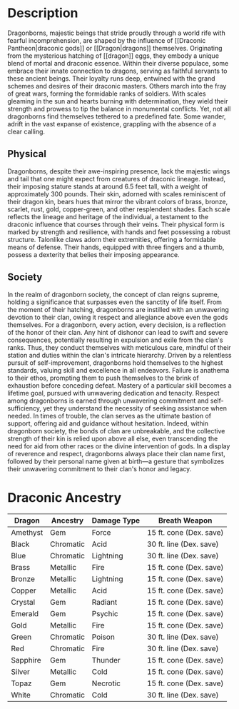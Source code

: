 # Description
Dragonborns, majestic beings that stride proudly through a world rife with fearful incomprehension, are shaped by the influence of [[Draconic Pantheon|draconic gods]] or [[Dragon|dragons]] themselves. Originating from the mysterious hatching of [[dragon]] eggs, they embody a unique blend of mortal and draconic essence.
Within their diverse populace, some embrace their innate connection to dragons, serving as faithful servants to these ancient beings. Their loyalty runs deep, entwined with the grand schemes and desires of their draconic masters.
Others march into the fray of great wars, forming the formidable ranks of soldiers. With scales gleaming in the sun and hearts burning with determination, they wield their strength and prowess to tip the balance in monumental conflicts.
Yet, not all dragonborns find themselves tethered to a predefined fate. Some wander, adrift in the vast expanse of existence, grappling with the absence of a clear calling.
## Physical
Dragonborns, despite their awe-inspiring presence, lack the majestic wings and tail that one might expect from creatures of draconic lineage. Instead, their imposing stature stands at around 6.5 feet tall, with a weight of approximately 300 pounds.
Their skin, adorned with scales reminiscent of their dragon kin, bears hues that mirror the vibrant colors of brass, bronze, scarlet, rust, gold, copper-green, and other resplendent shades. Each scale reflects the lineage and heritage of the individual, a testament to the draconic influence that courses through their veins.
Their physical form is marked by strength and resilience, with hands and feet possessing a robust structure. Talonlike claws adorn their extremities, offering a formidable means of defense. Their hands, equipped with three fingers and a thumb, possess a dexterity that belies their imposing appearance.
## Society
In the realm of dragonborn society, the concept of clan reigns supreme, holding a significance that surpasses even the sanctity of life itself. From the moment of their hatching, dragonborns are instilled with an unwavering devotion to their clan, owing it respect and allegiance above even the gods themselves.
For a dragonborn, every action, every decision, is a reflection of the honor of their clan. Any hint of dishonor can lead to swift and severe consequences, potentially resulting in expulsion and exile from the clan's ranks. Thus, they conduct themselves with meticulous care, mindful of their station and duties within the clan's intricate hierarchy.
Driven by a relentless pursuit of self-improvement, dragonborns hold themselves to the highest standards, valuing skill and excellence in all endeavors. Failure is anathema to their ethos, prompting them to push themselves to the brink of exhaustion before conceding defeat. Mastery of a particular skill becomes a lifetime goal, pursued with unwavering dedication and tenacity.
Respect among dragonborns is earned through unwavering commitment and self-sufficiency, yet they understand the necessity of seeking assistance when needed. In times of trouble, the clan serves as the ultimate bastion of support, offering aid and guidance without hesitation. Indeed, within dragonborn society, the bonds of clan are unbreakable, and the collective strength of their kin is relied upon above all else, even transcending the need for aid from other races or the divine intervention of gods.
In a display of reverence and respect, dragonborns always place their clan name first, followed by their personal name given at birth—a gesture that symbolizes their unwavering commitment to their clan's honor and legacy.
# Draconic Ancestry
| Dragon | Ancestry | Damage Type | Breath Weapon |
| ---- | ---- | ---- | ---- |
| Amethyst | Gem | Force | 15 ft. cone (Dex. save) |
| Black | Chromatic | Acid | 30 ft. line (Dex. save) |
| Blue | Chromatic | Lightning | 30 ft. line (Dex. save) |
| Brass | Metallic | Fire | 15 ft. cone (Dex. save) |
| Bronze | Metallic | Lightning | 15 ft. cone (Dex. save) |
| Copper | Metallic | Acid | 15 ft. cone (Dex. save) |
| Crystal | Gem | Radiant | 15 ft. cone (Dex. save) |
| Emerald | Gem | Psychic | 15 ft. cone (Dex. save) |
| Gold | Metallic | Fire | 15 ft. cone (Dex. save) |
| Green | Chromatic | Poison | 30 ft. line (Dex. save) |
| Red | Chromatic | Fire | 30 ft. line (Dex. save) |
| Sapphire | Gem | Thunder | 15 ft. cone (Dex. save) |
| Silver | Metallic | Cold | 15 ft. cone (Dex. save) |
| Topaz | Gem | Necrotic | 15 ft. cone (Dex. save) |
| White | Chromatic | Cold | 30 ft. line (Dex. save) |
